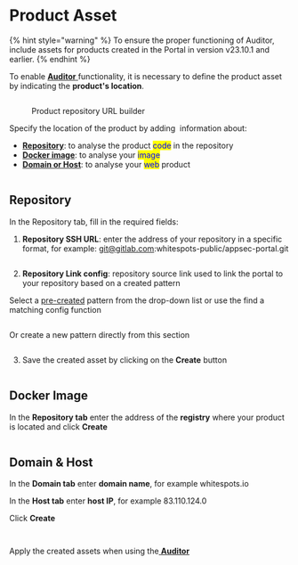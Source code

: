 # Product Asset

{% hint style="warning" %}
To ensure the proper functioning of Auditor, include assets for products created in the Portal in version v23.10.1 and earlier.
{% endhint %}

To enable [**Auditor** ](broken-reference)functionality, it is necessary to define the product asset by indicating the **product's location**.

<figure><img src="../../../.gitbook/assets/asset.png" alt=""><figcaption><p>Product repository URL builder</p></figcaption></figure>

Specify the location of the product by adding <img src="../../../.gitbook/assets/image (133).png" alt="" data-size="line">  information about:

* [**Repository**](product-asset.md#repository): to analyse the product <mark style="color:blue;">code</mark> in the repository
* [**Docker image**](product-asset.md#docker-image): to analyse your <mark style="color:blue;">image</mark>
* [**Domain or Host**](product-asset.md#domain-and-host): to analyse your <mark style="color:blue;">web</mark> product

<figure><img src="../../../.gitbook/assets/asset1(1).gif" alt=""><figcaption></figcaption></figure>

## Repository

In the Repository tab, fill in the required fields:

1. **Repository SSH URL**: enter the address of your repository in a specific format, for example: git@gitlab.com:whitespots-public/appsec-portal.git

<figure><img src="../../../.gitbook/assets/repos1.png" alt=""><figcaption></figcaption></figure>

2. **Repository Link config**: repository source link used to link the portal to your repository based on a created pattern

Select a [pre-created](../repository-link-configs.md) pattern from the drop-down list or use the find a matching config function

<figure><img src="../../../.gitbook/assets/repos asset 2.gif" alt=""><figcaption></figcaption></figure>

Or create a new pattern directly from this section

<figure><img src="../../../.gitbook/assets/repos 3(1).gif" alt=""><figcaption></figcaption></figure>

3. Save the created asset by clicking on the **Create** button

<figure><img src="../../../.gitbook/assets/asset rep 4.png" alt=""><figcaption></figcaption></figure>

## Docker Image

In the **Repository tab** enter the address of the **registry** where your product is located and click **Create**



<figure><img src="../../../.gitbook/assets/docker asset 2(1).png" alt=""><figcaption></figcaption></figure>

## Domain & Host

In the **Domain tab** enter **domain name**, for example whitespots.io

In the **Host tab** enter **host IP**, for example 83.110.124.0

Click **Create**

<figure><img src="../../../.gitbook/assets/domain asset.png" alt=""><figcaption></figcaption></figure>

<figure><img src="../../../.gitbook/assets/host asset.png" alt=""><figcaption></figcaption></figure>

Apply the created assets when using the[ **Auditor**](../../../auditor/run-audit/)
